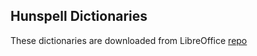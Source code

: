 ## Hunspell Dictionaries

These dictionaries are downloaded from LibreOffice [repo](https://cgit.freedesktop.org/libreoffice/dictionaries/tree/en)